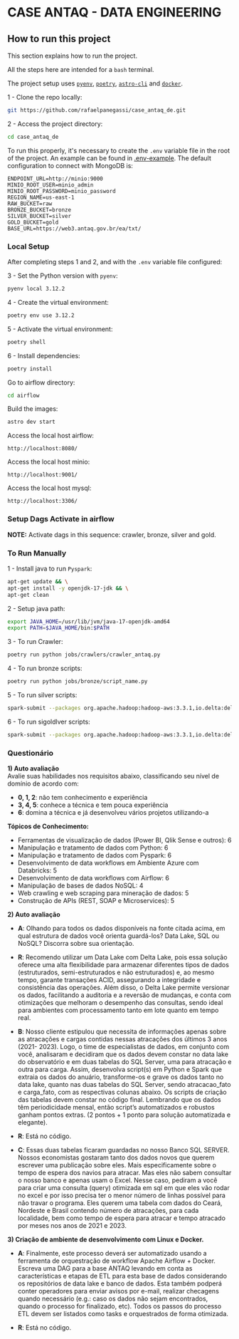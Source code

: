 CASE ANTAQ - DATA ENGINEERING
========

## How to run this project

This section explains how to run the project.

All the steps here are intended for a `bash` terminal.

The project setup uses [`pyenv`](https://github.com/pyenv/pyenv), [`poetry`](https://python-poetry.org/), [`astro-cli`](https://www.astronomer.io/docs/astro/cli/overview/) and [`docker`](https://www.docker.com/).

1 - Clone the repo locally:
```bash
git https://github.com/rafaelpanegassi/case_antaq_de.git
```

2 - Access the project directory:
```bash
cd case_antaq_de
```

To run this properly, it's necessary to create the `.env` variable file in the root of the project. An example can be found in [.env-example](.env-example). The default configuration to connect with MongoDB is:
```
ENDPOINT_URL=http://minio:9000
MINIO_ROOT_USER=minio_admin
MINIO_ROOT_PASSWORD=minio_password
REGION_NAME=us-east-1
RAW_BUCKET=raw
BRONZE_BUCKET=bronze
SILVER_BUCKET=silver
GOLD_BUCKET=gold
BASE_URL=https://web3.antaq.gov.br/ea/txt/
```

### Local Setup

After completing steps 1 and 2, and with the `.env` variable file configured:

3 - Set the Python version with `pyenv`:
```bash
pyenv local 3.12.2
```

4 - Create the virtual environment:
```bash
poetry env use 3.12.2
```

5 - Activate the virtual environment:
```bash
poetry shell
```

6 - Install dependencies:
```bash
poetry install
```

Go to airflow directory:
```bash
cd airflow
```

Build the images:
```bash
astro dev start
```

Access the local host airflow:
```
http://localhost:8080/
```
Access the local host minio:
```
http://localhost:9001/
```

Access the local host mysql:
```
http://localhost:3306/
```

### Setup Dags Activate in airflow

**NOTE:** Activate dags in this sequence: crawler, bronze, silver and gold.


### To Run Manually


1 - Install java to run `Pyspark`:
```bash
apt-get update && \
apt-get install -y openjdk-17-jdk && \
apt-get clean
```

2 - Setup java path:
```bash
export JAVA_HOME=/usr/lib/jvm/java-17-openjdk-amd64
export PATH=$JAVA_HOME/bin:$PATH
```

3 - To run Crawler:
```bash
poetry run python jobs/crawlers/crawler_antaq.py
```

4 - To run bronze scripts:
```bash
poetry run python jobs/bronze/script_name.py
```

5 - To run silver scripts:
```bash
spark-submit --packages org.apache.hadoop:hadoop-aws:3.3.1,io.delta:delta-spark_2.12:3.3.0 jobs/silver/script_name.py
```

6 - To run sigoldlver scripts:
```bash
spark-submit --packages org.apache.hadoop:hadoop-aws:3.3.1,io.delta:delta-spark_2.12:3.3.0 jobs/gold/script_name.py
```

### Questionário

**1) Auto avaliação**  
Avalie suas habilidades nos requisitos abaixo, classificando seu nível de domínio de acordo com:  
- **0, 1, 2**: não tem conhecimento e experiência  
- **3, 4, 5**: conhece a técnica e tem pouca experiência  
- **6**: domina a técnica e já desenvolveu vários projetos utilizando-a  

**Tópicos de Conhecimento:**  
- Ferramentas de visualização de dados (Power BI, Qlik Sense e outros): 6  
- Manipulação e tratamento de dados com Python: 6  
- Manipulação e tratamento de dados com Pyspark: 6  
- Desenvolvimento de data workflows em Ambiente Azure com Databricks: 5  
- Desenvolvimento de data workflows com Airflow: 6  
- Manipulação de bases de dados NoSQL: 4  
- Web crawling e web scraping para mineração de dados: 5  
- Construção de APIs (REST, SOAP e Microservices): 5  

**2) Auto avaliação** 
- **A**: Olhando para todos os dados disponíveis na fonte citada acima, em qual
estrutura de dados você orienta guardá-los? Data Lake, SQL ou NoSQL?
Discorra sobre sua orientação.
- **R**: Recomendo utilizar um Data Lake com Delta Lake, pois essa solução oferece uma alta flexibilidade para armazenar diferentes tipos de dados (estruturados, semi-estruturados e não estruturados) e, ao mesmo tempo, garante transações ACID, assegurando a integridade e consistência das operações. Além disso, o Delta Lake permite versionar os dados, facilitando a auditoria e a reversão de mudanças, e conta com otimizações que melhoram o desempenho das consultas, sendo ideal para ambientes com processamento tanto em lote quanto em tempo real.

- **B**: Nosso cliente estipulou que necessita de informações apenas sobre as
atracações e cargas contidas nessas atracações dos últimos 3 anos (2021-
2023). Logo, o time de especialistas de dados, em conjunto com você,
analisaram e decidiram que os dados devem constar no data lake do
observatório e em duas tabelas do SQL Server, uma para atracação e outra
para carga.
Assim, desenvolva script(s) em Python e Spark que extraia os dados do
anuário, transforme-os e grave os dados tanto no data lake, quanto nas duas
tabelas do SQL Server, sendo atracacao_fato e carga_fato, com as respectivas
colunas abaixo. Os scripts de criação das tabelas devem constar no código
final.
Lembrando que os dados têm periodicidade mensal, então script’s
automatizados e robustos ganham pontos extras. (2 pontos + 1 ponto para
solução automatizada e elegante).
- **R**: Está no código.

- **C**: Essas duas tabelas ficaram guardadas no nosso Banco SQL SERVER. Nossos
economistas gostaram tanto dos dados novos que querem escrever uma
publicação sobre eles. Mais especificamente sobre o tempo de espera dos
navios para atracar. Mas eles não sabem consultar o nosso banco e apenas
usam o Excel. Nesse caso, pediram a você para criar uma consulta (query)
otimizada em sql em que eles vão rodar no excel e por isso precisa ter o menor
número de linhas possível para não travar o programa. Eles
querem uma tabela com dados do Ceará, Nordeste e Brasil contendo número
de atracações, para cada localidade, bem como tempo de espera para atracar
e tempo atracado por meses nos anos de 2021 e 2023.

**3) Criação de ambiente de desenvolvimento com Linux e Docker.** 
- **A**: Finalmente, este processo deverá ser automatizado usando a ferramenta de orquestração de workflow Apache Airflow + Docker. Escreva uma DAG para a base ANTAQ levando em conta as características e etapas de ETL para esta base de dados considerando os repositórios de
data lake e banco de dados. Esta também podperá conter operadores para enviar avisos por
e-mail, realizar checagens quando necessário (e.g.: caso os dados não sejam encontrados,
quando o processo for finalizado, etc). Todos os passos do processo ETL devem ser listados
como tasks e orquestrados de forma otimizada.

- **R**: Está no código.